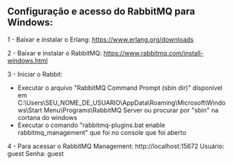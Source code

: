 ## Configuração e acesso do RabbitMQ para Windows:

1 - Baixar e instalar o Erlang: https://www.erlang.org/downloads

2 - Baixar e instalar o RabbitMQ: https://www.rabbitmq.com/install-windows.html

3 - Iniciar o Rabbit:
* Executar o arquivo "RabbitMQ Command Prompt (sbin dir)" disponível em C:\Users\SEU_NOME_DE_USUARIO\AppData\Roaming\Microsoft\Windows\Start Menu\Programs\RabbitMQ Server ou procurar por "sbin" na cortana do windows
* Executar o comando "rabbitmq-plugins.bat enable rabbitmq_management" que foi no console que foi aberto

4 - Para acessar o RabbitMQ Management: http://localhost:15672 Usuário: guest Senha: guest
